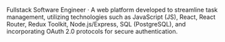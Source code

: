 Fullstack Software Engineer · A web platform developed to streamline task management, utilizing technologies such as JavaScript (JS), React, React Router, Redux Toolkit, Node.js/Express, SQL (PostgreSQL), and incorporating OAuth 2.0 protocols for secure authentication.
